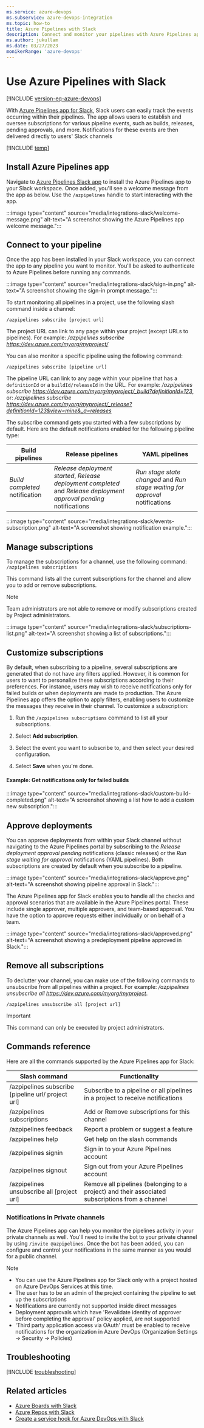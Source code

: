 ```yaml
---
ms.service: azure-devops
ms.subservice: azure-devops-integration
ms.topic: how-to
title: Azure Pipelines with Slack
description: Connect and monitor your pipelines with Azure Pipelines app for Slack
ms.author: jukullam
ms.date: 03/27/2023
monikerRange: 'azure-devops'
---
```

 
# Use Azure Pipelines with Slack

[!INCLUDE [version-eq-azure-devops](../../includes/version-eq-azure-devops.md)]

With [Azure Pipelines app for Slack](https://slack.com/apps/AFH4Y66N9-azure-pipelines), Slack users can easily track the events occurring within their pipelines. The app allows users to establish and oversee subscriptions for various pipeline events, such as builds, releases, pending approvals, and more. Notifications for these events are then delivered directly to users' Slack channels

[!INCLUDE [temp](../../includes/feature-support-cloud-only.md)] 

## Install Azure Pipelines app

Navigate to [Azure Pipelines Slack app](https://azchatopprodcus1.azchatops.visualstudio.com/_slack/installslackapp) to install the Azure Pipelines app to your Slack workspace. Once added, 
you'll see a welcome message from the app as below. Use the `/azpipelines` handle to start interacting with the app.

:::image type="content" source="media/integrations-slack/welcome-message.png" alt-text="A screenshot showing the Azure Pipelines app welcome message.":::

## Connect to your pipeline

Once the app has been installed in your Slack workspace, you can connect the app to any pipeline you want to monitor. You'll be asked to authenticate to Azure Pipelines before running any commands. 

:::image type="content" source="media/integrations-slack/sign-in.png" alt-text="A screenshot showing the sign-in prompt message.":::

To start monitoring all pipelines in a project, use the following slash command inside a channel:

```
/azpipelines subscribe [project url]
```

The project URL can link to any page within your project (except URLs to pipelines). For example: */azpipelines subscribe https://dev.azure.com/myorg/myproject/*


You can also monitor a specific pipeline using the following command:

```
/azpipelines subscribe [pipeline url]
```

The pipeline URL can link to any page within your pipeline that has a `definitionId` or a `buildId/releaseId` in the URL. For example: */azpipelines subscribe https://dev.azure.com/myorg/myproject/_build?definitionId=123*, or: */azpipelines subscribe https://dev.azure.com/myorg/myproject/_release?definitionId=123&view=mine&_a=releases*

The subscribe command gets you started with a few subscriptions by default. Here are the default notifications enabled for the following pipeline type:

| Build pipelines | Release pipelines | YAML pipelines |
| -------- | -------- | -------- |
| *Build completed* notification | *Release deployment started*, *Release deployment completed* and *Release deployment approval pending* notifications | *Run stage state changed* and *Run stage waiting for approval* notifications |

:::image type="content" source="media/integrations-slack/events-subscription.png" alt-text="A screenshot showing notification example.":::

## Manage subscriptions

To manage the subscriptions for a channel, use the following command: `/azpipelines subscriptions`

This command lists all the current subscriptions for the channel and allow you to add or remove subscriptions.

> [!NOTE]
> Team administrators are not able to remove or modify subscriptions created by Project administrators.

:::image type="content" source="media/integrations-slack/subscriptions-list.png" alt-text="A screenshot showing a list of subscriptions.":::

## Customize subscriptions

By default, when subscribing to a pipeline, several subscriptions are generated that do not have any filters applied. However, it is common for users to want to personalize these subscriptions according to their preferences. For instance, users may wish to receive notifications only for failed builds or when deployments are made to production. The Azure Pipelines app offers the option to apply filters, enabling users to customize the messages they receive in their channel. To customize a subscription:

1. Run the `/azpipelines subscriptions` command to list all your subscriptions.

1. Select **Add subscription**.

1. Select the event you want to subscribe to, and then select your desired configuration.

1. Select **Save** when you're done.

#### Example: Get notifications only for failed builds

:::image type="content" source="media/integrations-slack/custom-build-completed.png" alt-text="A screenshot showing a list how to add a custom new subscription.":::

## Approve deployments

You can approve deployments from within your Slack channel without navigating to the Azure Pipelines portal by subscribing to the *Release deployment approval pending* notifications  (classic releases) or the *Run stage waiting for approval* notifications (YAML pipelines). Both subscriptions are created by default when you subscribe to a pipeline.

:::image type="content" source="media/integrations-slack/approve.png" alt-text="A screenshot showing pipeline approval in Slack.":::

The Azure Pipelines app for Slack enables you to handle all the checks and approval scenarios that are available in the Azure Pipelines portal. These include single approver, multiple approvers, and team-based approval. You have the option to approve requests either individually or on behalf of a team.

:::image type="content" source="media/integrations-slack/approved.png" alt-text="A screenshot showing a predeployment pipeline approved in Slack.":::

## Remove all subscriptions

To declutter your channel, you can make use of the following commands to unsubscribe from all pipelines within a project. For example: */azpipelines unsubscribe all https://dev.azure.com/myorg/myproject*.

```
/azpipelines unsubscribe all [project url]
```

> [!IMPORTANT] 
> This command can only be executed by project administrators.

## Commands reference

Here are all the commands supported by the Azure Pipelines app for Slack:

| Slash command        | Functionality  |
| -------------------- |----------------|
| /azpipelines subscribe [pipeline url/ project url]      | Subscribe to a pipeline or all pipelines in a project to receive notifications | 
| /azpipelines subscriptions      | Add or Remove subscriptions for this channel      | 
| /azpipelines feedback | Report a problem or suggest a feature      |
| /azpipelines help     | Get help on the slash commands |
| /azpipelines signin  | Sign in to your Azure Pipelines account |
| /azpipelines signout  | Sign out from your Azure Pipelines account |
| /azpipelines unsubscribe all [project url] | Remove all pipelines (belonging to a project) and their associated subscriptions from a channel |

### Notifications in Private channels

The Azure Pipelines app can help you monitor the pipelines activity in your private channels as well. You'll need to invite the bot to your private channel by using `/invite @azpipelines`. Once the bot has been added, you can configure and control your notifications in the same manner as you would for a public channel.

>[!NOTE]
> * You can use the Azure Pipelines app for Slack only with a project hosted on Azure DevOps Services at this time.
> * The user has to be an admin of the project containing the pipeline to set up the subscriptions
> * Notifications are currently not supported inside direct messages
> * Deployment approvals which have 'Revalidate identity of approver before completing the approval' policy applied, are not supported
> * 'Third party application access via OAuth' must be enabled to receive notifications for the organization in Azure DevOps (Organization Settings -> Security -> Policies)

## Troubleshooting

[!INCLUDE [troubleshooting](includes/troubleshoot-authentication.md)]

## Related articles
- [Azure Boards with Slack](../../boards/integrations/boards-slack.md)
- [Azure Repos with Slack](../../repos/integrations/repos-slack.md)
- [Create a service hook for Azure DevOps with Slack](../../service-hooks/services/slack.md)